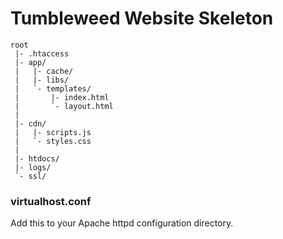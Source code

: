 
# Tumbleweed Website Skeleton

    root
     |- .htaccess
     |- app/
     |   |- cache/
     |   |- libs/
     |   `- templates/
     |       |- index.html
     |       `- layout.html
     |
     |- cdn/
     |   |- scripts.js
     |   `- styles.css
     |
     |- htdocs/
     |- logs/
     `- ssl/

### virtualhost.conf

Add this to your Apache httpd configuration directory.
